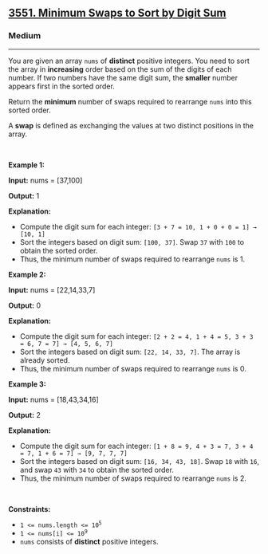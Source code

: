 <h2><a href="https://leetcode.com/problems/minimum-swaps-to-sort-by-digit-sum/">3551. Minimum Swaps to Sort by Digit Sum</a></h2><h3>Medium</h3><hr><p>You are given an array <code>nums</code> of <strong>distinct</strong> positive integers. You need to sort the array in <strong>increasing</strong> order based on the sum of the digits of each number. If two numbers have the same digit sum, the <strong>smaller</strong> number appears first in the sorted order.</p>

<p>Return the <strong>minimum</strong> number of swaps required to rearrange <code>nums</code> into this sorted order.</p>

<p>A <strong>swap</strong> is defined as exchanging the values at two distinct positions in the array.</p>

<p>&nbsp;</p>
<p><strong class="example">Example 1:</strong></p>

<div class="example-block">
<p><strong>Input:</strong> <span class="example-io">nums = [37,100]</span></p>

<p><strong>Output:</strong> <span class="example-io">1</span></p>

<p><strong>Explanation:</strong></p>

<ul>
	<li>Compute the digit sum for each integer: <code>[3 + 7 = 10, 1 + 0 + 0 = 1] &rarr; [10, 1]</code></li>
	<li>Sort the integers based on digit sum: <code>[100, 37]</code>. Swap <code>37</code> with <code>100</code> to obtain the sorted order.</li>
	<li>Thus, the minimum number of swaps required to rearrange <code>nums</code> is 1.</li>
</ul>
</div>

<p><strong class="example">Example 2:</strong></p>

<div class="example-block">
<p><strong>Input:</strong> <span class="example-io">nums = [22,14,33,7]</span></p>

<p><strong>Output:</strong> <span class="example-io">0</span></p>

<p><strong>Explanation:</strong></p>

<ul>
	<li>Compute the digit sum for each integer: <code>[2 + 2 = 4, 1 + 4 = 5, 3 + 3 = 6, 7 = 7] &rarr; [4, 5, 6, 7]</code></li>
	<li>Sort the integers based on digit sum: <code>[22, 14, 33, 7]</code>. The array is already sorted.</li>
	<li>Thus, the minimum number of swaps required to rearrange <code>nums</code> is 0.</li>
</ul>
</div>

<p><strong class="example">Example 3:</strong></p>

<div class="example-block">
<p><strong>Input:</strong> <span class="example-io">nums = [18,43,34,16]</span></p>

<p><strong>Output:</strong> <span class="example-io">2</span></p>

<p><strong>Explanation:</strong></p>

<ul>
	<li>Compute the digit sum for each integer: <code>[1 + 8 = 9, 4 + 3 = 7, 3 + 4 = 7, 1 + 6 = 7] &rarr; [9, 7, 7, 7]</code></li>
	<li>Sort the integers based on digit sum: <code>[16, 34, 43, 18]</code>. Swap <code>18</code> with <code>16</code>, and swap <code>43</code> with <code>34</code> to obtain the sorted order.</li>
	<li>Thus, the minimum number of swaps required to rearrange <code>nums</code> is 2.</li>
</ul>
</div>

<p>&nbsp;</p>
<p><strong>Constraints:</strong></p>

<ul>
	<li><code>1 &lt;= nums.length &lt;= 10<sup>5</sup></code></li>
	<li><code>1 &lt;= nums[i] &lt;= 10<sup>9</sup></code></li>
	<li><code>nums</code> consists of <strong>distinct</strong> positive integers.</li>
</ul>
